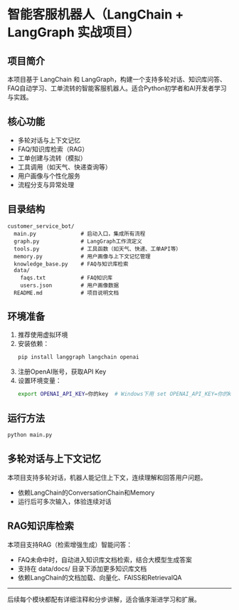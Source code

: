 # 智能客服机器人（LangChain + LangGraph 实战项目）

## 项目简介
本项目基于 LangChain 和 LangGraph，构建一个支持多轮对话、知识库问答、FAQ自动学习、工单流转的智能客服机器人。适合Python初学者和AI开发者学习与实践。

## 核心功能
- 多轮对话与上下文记忆
- FAQ/知识库检索（RAG）
- 工单创建与流转（模拟）
- 工具调用（如天气、快递查询等）
- 用户画像与个性化服务
- 流程分支与异常处理

## 目录结构
```
customer_service_bot/
  main.py              # 启动入口，集成所有流程
  graph.py             # LangGraph工作流定义
  tools.py             # 工具函数（如天气、快递、工单API等）
  memory.py            # 用户画像与上下文记忆管理
  knowledge_base.py    # FAQ与知识库检索
  data/
    faqs.txt           # FAQ知识库
    users.json         # 用户画像数据
  README.md            # 项目说明文档
```

## 环境准备
1. 推荐使用虚拟环境
2. 安装依赖：
   ```bash
   pip install langgraph langchain openai
   ```
3. 注册OpenAI账号，获取API Key
4. 设置环境变量：
   ```bash
   export OPENAI_API_KEY=你的key  # Windows下用 set OPENAI_API_KEY=你的key
   ```

## 运行方法
```bash
python main.py
```

## 多轮对话与上下文记忆
本项目支持多轮对话，机器人能记住上下文，连续理解和回答用户问题。
- 依赖LangChain的ConversationChain和Memory
- 运行后可多次输入，体验连续对话

## RAG知识库检索
本项目支持RAG（检索增强生成）智能问答：
- FAQ未命中时，自动进入知识库文档检索，结合大模型生成答案
- 支持在 data/docs/ 目录下添加更多知识库文档
- 依赖LangChain的文档加载、向量化、FAISS和RetrievalQA

---

后续每个模块都配有详细注释和分步讲解，适合循序渐进学习和扩展。 